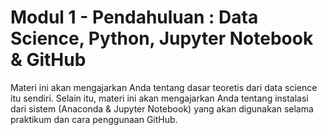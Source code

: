 # Modul 1 - Pendahuluan : Data Science, Python, Jupyter Notebook & GitHub
Materi ini akan mengajarkan Anda tentang dasar teoretis dari data science itu sendiri. Selain itu, materi ini akan mengajarkan Anda tentang instalasi dari sistem (Anaconda & Jupyter Notebook) yang akan digunakan selama praktikum dan cara penggunaan GitHub.
